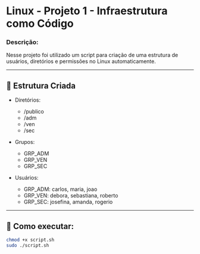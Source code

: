 # Linux - Projeto 1 - Infraestrutura como Código

### Descrição:
Nesse projeto foi utilizado um script para criação de uma estrutura de usuários, diretórios e permissões no Linux automaticamente.

---

## 📁 Estrutura Criada

- Diretórios:
  - /publico
  - /adm
  - /ven
  - /sec

- Grupos:
  - GRP_ADM
  - GRP_VEN
  - GRP_SEC

- Usuários:
  - GRP_ADM: carlos, maria, joao
  - GRP_VEN: debora, sebastiana, roberto
  - GRP_SEC: josefina, amanda, rogerio

---

## 🔧 Como executar:

```bash
chmod +x script.sh
sudo ./script.sh
